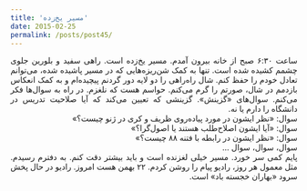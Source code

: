 ```yaml
---
title: 'مسیر یخ‌زده'
date: 2015-02-25
permalink: /posts/post45/
---
```

<div align="justify" dir="rtl">

ساعت ۶:۳۰ صبح از خانه بیرون آمدم. مسیر یخ‌زده است. راهی سفید و بلورین جلوی چشمم کشیده شده است. تنها به کمک شن‌ریزه‌هایی که در مسیر پاشیده شده، می‌توانم تعادل خودم را حفظ کنم. شال راه‌راهی را دو لایه دور گردنم پیچیده‌ام و به کمک انعکاس بازدمم در شال، صورتم را گرم می‌کنم. حواسم هست که نلغزم. در راه به سوال‌ها فکر می‌کنم. سوال‌های «گزینش». گزینشی که تعیین می‌کند که آیا صلاحیت تدریس در دانشگاه را دارم یا نه.<br>
سوال: «نظر ایشون در مورد پیاده‌روی ظریف و کری در ژنو چیست؟»<br>
سوال: «آیا ایشون اصلاح‌طلب هستند یا اصول‌گرا؟»<br>
سوال: «نظر ایشون در رابطه با فتنه ۸۸ چیست؟»<br>
سوال، سوال، سوال ...<br>
پایم کمی سر خورد. مسیر خیلی لغزنده است و باید بیشتر دقت کنم. به دفترم رسیدم. مثل معمول هر روز، رادیو پیام را روشن کردم. ۲۲ بهمن هست امروز. رادیو در حال پخش سرود «بهاران خجسته باد» است.

</div>
